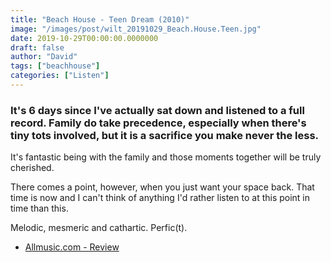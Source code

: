 ```yaml
---
title: "Beach House - Teen Dream (2010)"
image: "/images/post/wilt_20191029_Beach.House.Teen.jpg"
date: 2019-10-29T00:00:00.0000000
draft: false
author: "David"
tags: ["beachhouse"]
categories: ["Listen"]
---
```

### It's 6 days since I've actually sat down and listened to a full record. Family do take precedence, especially when there's tiny tots involved, but it is a sacrifice you make never the less.

 It's fantastic being with the family and those moments together will be  truly cherished.   
  
There comes a point, however, when you just want your space back. That time is now and I can't think of anything I'd rather listen to at this point in time than this.

  Melodic, mesmeric and cathartic. Perfic(t).

-  [Allmusic.com - Review](https://www.allmusic.com/album/teen-dream-mw0001950645)